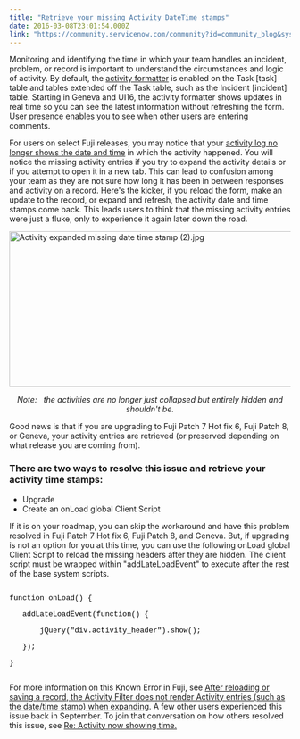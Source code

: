 ```yaml
---
title: "Retrieve your missing Activity DateTime stamps"
date: 2016-03-08T23:01:54.000Z
link: "https://community.servicenow.com/community?id=community_blog&sys_id=424e26addbd0dbc01dcaf3231f9619d6"
---
```

<p>Monitoring and identifying the time in which your team handles an incident, problem, or record is important to understand the circumstances and logic of activity. By default, the <a title="ocs.servicenow.com/administer/form_administration/concept/c_ActivityFormatter.html" href="https://docs.servicenow.com/administer/form_administration/concept/c_ActivityFormatter.html">activity formatter</a> is enabled on the Task [task] table and tables extended off the Task table, such as the Incident [incident] table. Starting in Geneva and UI16, the activity formatter shows updates in real time so you can see the latest information without refreshing the form. User presence enables you to see when other users are entering comments.</p><p></p><p>For users on select Fuji releases, you may notice that your <a title="i.service-now.com/kb_view.do?sysparm_article=KB0551167" href="https://hi.service-now.com/kb_view.do?sysparm_article=KB0551167">activity log no longer shows the date and time</a> in which the activity happened. You will notice the missing activity entries if you try to expand the activity details or if you attempt to open it in a new tab. This can lead to confusion among your team as they are not sure how long it has been in between responses and activity on a record. Here's the kicker, if you reload the form, make an update to the record, or expand and refresh, the activity date and time stamps come back. This leads users to think that the missing activity entries were just a fluke, only to experience it again later down the road.</p><p><img   alt="Activity expanded missing date time stamp (2).jpg" class="image-1 jive-image" src="36653482db989344e9737a9e0f961987.iix" style="display: block; margin-left: auto; margin-right: auto; width: 620px; height: 279px;"/></p><p style="text-align: center;"><span style="text-align: center;"><em>Note:   the activities are no longer just collapsed but entirely hidden and shouldn't be.</em></span></p><p></p><p>Good news is that if you are upgrading to Fuji Patch 7 Hot fix 6, Fuji Patch 8, or Geneva, your activity entries are retrieved (or preserved depending on what release you are coming from).</p><p></p><h3>There are two ways to resolve this issue and retrieve your activity time stamps:</h3><ul><li>Upgrade</li><li>Create an onLoad global Client Script</li></ul><p></p><p>If it is on your roadmap, you can skip the workaround and have this problem resolved in Fuji Patch 7 Hot fix 6, Fuji Patch 8, and Geneva. But, if upgrading is not an option for you at this time, you can use the following onLoad global Client Script to reload the missing headers after they are hidden. The client script must be wrapped within "addLateLoadEvent" to execute after the rest of the base system scripts.</p><pre __default_attr="plain" __jive_macro_name="code" class="jive_macro_code _jivemacro_uid_14573908067164563 jive_text_macro" data-renderedposition="1452.9970703125_7.997159004211426_284_108" jivemacro_uid="_14573908067164563"><p><span style="color: #000000; font-size: 13px; font-family: 'courier new', courier;">function onLoad() {</span></p><p><span style="color: #000000; font-size: 13px; font-family: 'courier new', courier;">   addLateLoadEvent(function() {</span></p><p><span style="color: #000000; font-size: 13px; font-family: 'courier new', courier;">       jQuery("div.activity_header").show();</span></p><p><span style="color: #000000; font-size: 13px; font-family: 'courier new', courier;">   });</span></p><p><span style="color: #000000; font-size: 13px; font-family: 'courier new', courier;">}</span></p></pre><p></p><p>For more information on this Known Error in Fuji, see <a href="https://hi.service-now.com/kb_view.do?sysparm_article=KB0551167" title="https://hi.service-now.com/kb_view.do?sysparm_article=KB0551167">After reloading or saving a record, the Activity Filter does not render Activity entries (such as the date/time stamp) when expanding</a>. A few other users experienced this issue back in September. To join that conversation on how others resolved this issue, see <a __default_attr="825730" __jive_macro_name="message" class="jive_macro jive_macro_message" data-orig-content="Re: Activity now showing time." data-renderedposition="1722.9970703125_74.11907958984375_211_16" href="/community?id=community_question&sys_id=e1dff6addb58dbc01dcaf3231f9619aa" modifiedtitle="true" title="Re: Activity now showing time.">Re: Activity now showing time.</a></p>